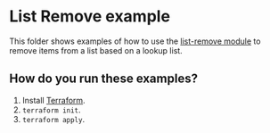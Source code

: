 # List Remove example

This folder shows examples of how to use the [list-remove module](https://github.com/terraform-modules-krish/terraform-aws-utilities/blob/v0.4.0/modules/list-remove) to remove items from a list
based on a lookup list.


## How do you run these examples?

1. Install [Terraform](https://www.terraform.io/).
1. `terraform init`.
1. `terraform apply`.
